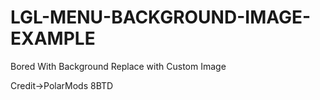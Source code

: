 # LGL-MENU-BACKGROUND-IMAGE-EXAMPLE
Bored With Background Replace with Custom Image 

Credit->PolarMods 8BTD
